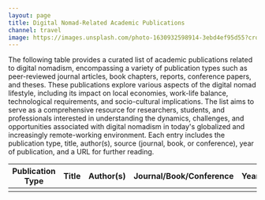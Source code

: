 ```yaml
---
layout: page
title: Digital Nomad-Related Academic Publications
channel: travel
image: https://images.unsplash.com/photo-1630932598914-3ebd4ef95d55?crop=entropy&cs=tinysrgb&fit=max&fm=jpg&ixid=M3wxMTc3M3wwfDF8c2VhcmNofDE2fHxkaWdpdGFsJTIwbm9tYWR8ZW58MHx8fHwxNjg0MzYwNTQ0fDA&ixlib=rb-4.0.3&q=80&w=2000
---
```


The following table provides a curated list of academic publications related to digital nomadism, encompassing a variety of publication types such as peer-reviewed journal articles, book chapters, reports, conference papers, and theses. These publications explore various aspects of the digital nomad lifestyle, including its impact on local economies, work-life balance, technological requirements, and socio-cultural implications. The list aims to serve as a comprehensive resource for researchers, students, and professionals interested in understanding the dynamics, challenges, and opportunities associated with digital nomadism in today's globalized and increasingly remote-working environment. Each entry includes the publication type, title, author(s), source (journal, book, or conference), year of publication, and a URL for further reading.

| Publication Type | Title                                                                                           | Author(s)                                    | Journal/Book/Conference                          | Year | URL                                                      |
|------------------|-------------------------------------------------------------------------------------------------|----------------------------------------------|---------------------------------------------------|------|----------------------------------------------------------|
|   |                               |                        |                 |  |                              |
